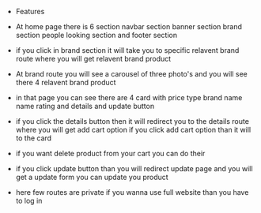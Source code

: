 - Features 
- At home page there is 6 section navbar section banner section brand section people looking section and footer section 
- if  you click in brand section it will take you to specific relavent brand route where you will get relavent brand product 
- At brand route you will see a carousel of three photo's and you will see there 4 relavent brand product 
 - in that page you can see there are 4 card with price type brand name name rating and details and update button 
- if you click the details button then it will redirect you to the details route where you will get add cart option if you click add cart option than it will to the card 
- if you want delete product from your cart you can do their 

- if you click update button than you will redirect update page and you will get a update form you can update you product 

- here few routes are private if you wanna use full website than you have to log in 

